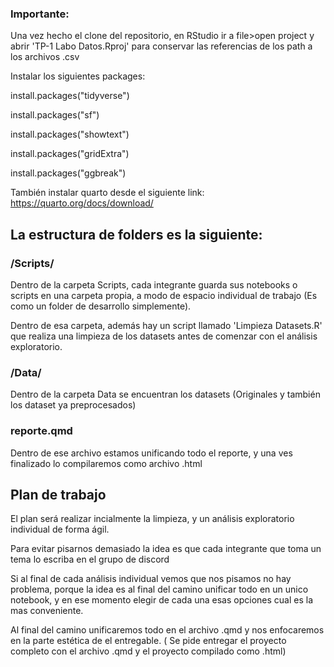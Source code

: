 ### Importante: 

Una vez hecho el clone del repositorio, en RStudio ir a file>open project y abrir 'TP-1 Labo Datos.Rproj' para conservar las referencias de los path a los archivos .csv 

Instalar los siguientes packages:

install.packages("tidyverse")

install.packages("sf")

install.packages("showtext")

install.packages("gridExtra")

install.packages("ggbreak")

También instalar quarto desde el siguiente link: https://quarto.org/docs/download/

## La estructura de folders es la siguiente:

### /Scripts/

Dentro de la carpeta Scripts, cada integrante guarda sus notebooks o scripts en una carpeta propia, a modo de espacio individual de trabajo (Es como un folder de desarrollo simplemente).

Dentro de esa carpeta, además hay un script llamado 'Limpieza Datasets.R' que realiza una limpieza de los datasets antes de comenzar
con el análisis exploratorio.

### /Data/ 

Dentro de la carpeta Data se encuentran los datasets (Originales y también los dataset ya preprocesados)


### reporte.qmd

Dentro de ese archivo estamos unificando todo el reporte, y una ves finalizado lo compilaremos como archivo .html

## Plan de trabajo


El plan será realizar incialmente la limpieza, y un análisis exploratorio individual de forma ágil.

Para evitar pisarnos demasiado la idea es que cada integrante que toma un tema lo escriba en el grupo de discord


Si al final de cada análisis individual vemos que nos pisamos no hay problema, porque
la idea es al final del camino unificar todo en un unico notebook, y en ese momento elegir de cada una esas opciones cual es la mas conveniente.




Al final del camino unificaremos todo en el archivo .qmd y nos enfocaremos en la parte estética de el entregable. ( Se pide entregar el proyecto completo con el archivo .qmd y el proyecto compilado como .html)
